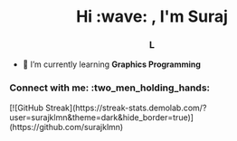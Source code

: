 
<h1 align="center">Hi :wave: , I'm Suraj</h1>

<h3 align="center">L</h3>

- 🌱 I’m currently learning **Graphics Programming**

<h3 align="left">Connect with me: :two_men_holding_hands: </h3>
<p align="left">
</p>
[![GitHub Streak](https://streak-stats.demolab.com/?user=surajklmn&theme=dark&hide_border=true)](https://github.com/surajklmn)
